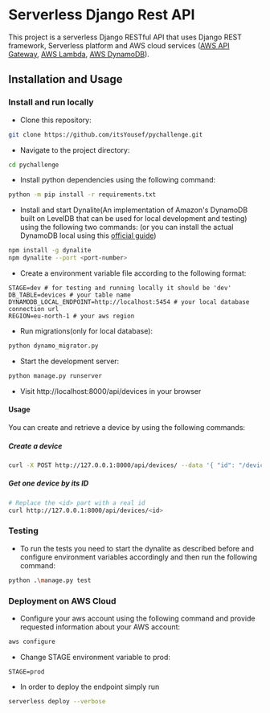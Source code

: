 # Serverless Django Rest API

This project is a serverless Django RESTful API that uses Django REST framework, Serverless platform and AWS cloud services ([AWS API Gateway](https://aws.amazon.com/api-gateway/), [AWS Lambda](https://aws.amazon.com/lambda/), [AWS DynamoDB](https://aws.amazon.com/dynamodb/)).

## Installation and Usage

### Install and run locally

* Clone this repository:
```bash
git clone https://github.com/itsYousef/pychallenge.git
```

* Navigate to the project directory:
```bash
cd pychallenge
```

* Install python dependencies using the following command:
```bash
python -m pip install -r requirements.txt
```

* Install and start Dynalite(An implementation of Amazon's DynamoDB built on LevelDB that can be used for local development and testing) using the following two commands:
(or  you can install the actual DynamoDB local using this [official guide](https://docs.aws.amazon.com/amazondynamodb/latest/developerguide/DynamoDBLocal.DownloadingAndRunning.html))

```bash
npm install -g dynalite
npm dynalite --port <port-number>
```
* Create a environment variable file according to the following format:
```
STAGE=dev # for testing and running locally it should be 'dev'
DB_TABLE=devices # your table name
DYNAMODB_LOCAL_ENDPOINT=http://localhost:5454 # your local database connection url
REGION=eu-north-1 # your aws region
```

* Run migrations(only for local database):
```bash
python dynamo_migrator.py
```

* Start the development server:
```bash
python manage.py runserver
```

* Visit http://localhost:8000/api/devices in your browser

#### Usage
You can create and retrieve a device by using the following commands:

##### Create a device
```bash
curl -X POST http://127.0.0.1:8000/api/devices/ --data '{ "id": "/devices/id1", "deviceModel": "/devicemodels/id1", "name": "Sensor", "note": "Testing a sensor.", "serial": "A020000102" }'
```

##### Get one device by its ID

```bash
# Replace the <id> part with a real id
curl http://127.0.0.1:8000/api/devices/<id>
```

### Testing
* To run the tests you need to start the dynalite as described before and configure environment variables accordingly and then run the following command:
```bash
python .\manage.py test
```

### Deployment on AWS Cloud

* Configure your aws account using the following command and provide requested information about your AWS account:
```bash
aws configure
```

* Change STAGE environment variable to prod:
```
STAGE=prod
```

* In order to deploy the endpoint simply run

```bash
serverless deploy --verbose
```